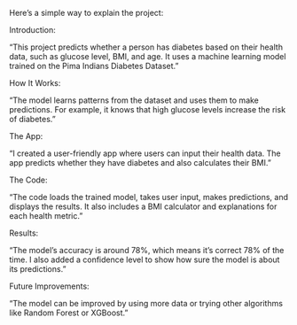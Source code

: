 Here’s a simple way to explain the project:

Introduction:

“This project predicts whether a person has diabetes based on their health data, such as glucose level, BMI, and age. It uses a machine learning model trained on the Pima Indians Diabetes Dataset.”

How It Works:

“The model learns patterns from the dataset and uses them to make predictions. For example, it knows that high glucose levels increase the risk of diabetes.”

The App:

“I created a user-friendly app where users can input their health data. The app predicts whether they have diabetes and also calculates their BMI.”

The Code:

“The code loads the trained model, takes user input, makes predictions, and displays the results. It also includes a BMI calculator and explanations for each health metric.”

Results:

“The model’s accuracy is around 78%, which means it’s correct 78% of the time. I also added a confidence level to show how sure the model is about its predictions.”

Future Improvements:

“The model can be improved by using more data or trying other algorithms like Random Forest or XGBoost.”

